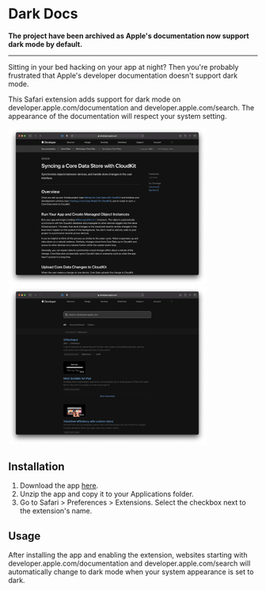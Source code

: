 # Dark Docs

**The project have been archived as Apple's documentation now support dark mode by default.**

----

Sitting in your bed hacking on your app at night? Then you're probably frustrated that Apple's developer documentation doesn't support dark mode.

This Safari extension adds support for dark mode on developer.apple.com/documentation and developer.apple.com/search. The appearance of the documentation will respect your system setting.

<img width="400" src="https://raw.githubusercontent.com/simonbs/darkdocs/master/screenshot-docs.png" /> <img width="400" src="https://raw.githubusercontent.com/simonbs/darkdocs/master/screenshot-search.png" />

## Installation

1. Download the app [here](https://github.com/simonbs/darkdocs/releases).
2. Unzip the app and copy it to your Applications folder.
3. Go to Safari > Preferences > Extensions. Select the checkbox next to the extension's name.

## Usage

After installing the app and enabling the extension, websites starting with developer.apple.com/documentation and developer.apple.com/search will automatically change to dark mode when your system appearance is set to dark.

